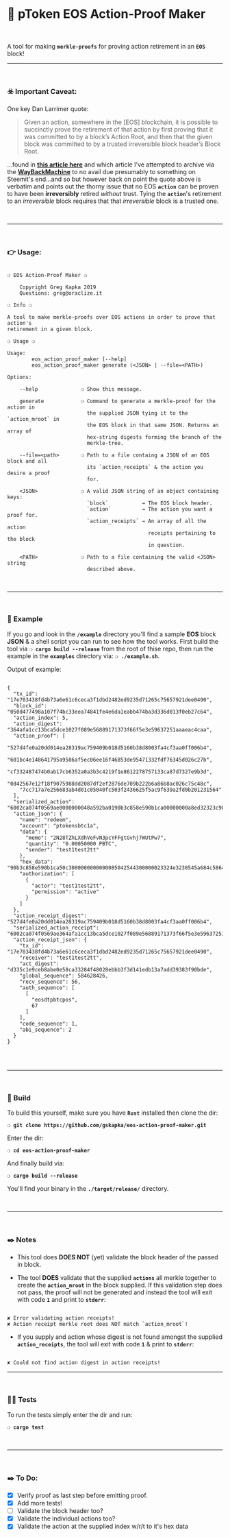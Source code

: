 # :herb: pToken EOS Action-Proof Maker

&nbsp;

A tool for making __`merkle-proofs`__ for proving action retirement in an __`EOS`__ block!

***

&nbsp;

### :biohazard: Important Caveat:

One key Dan Larrimer quote:

> Given an action, somewhere in the [EOS] blockchain, it is possible to succinctly prove the retirement of that action by first proving that it was committed to by a block’s Action Root, and then that the given block was committed to by a trusted irreversible block header’s Block Root.

...found in __[this article here](https://steemit.com/eos/@dan/inter-blockchain-communication-via-merkle-proofs-with-eos-io)__ and which article I've attempted to archive via the __[WayBackMachine](https://web.archive.org/web/20191112104752/https://steemit.com/eos/@dan/inter-blockchain-communication-via-merkle-proofs-with-eos-io)__ to no avail due presumably to something on Steemit's end...and so but however back on point the quote above is verbatim and points out the thorny issue that no EOS __`action`__ can be proven to have been __irreversibly__ retired _without_ trust. Tying the __`action`__'s retirement to an _irreversible_ block requires that that _irreversible_ block is a trusted one.

&nbsp;

***

&nbsp;

### :point_right: Usage:

```

❍ EOS Action-Proof Maker ❍

    Copyright Greg Kapka 2019
    Questions: greg@oraclize.it

❍ Info ❍

A tool to make merkle-proofs over EOS actions in order to prove that action's
retirement in a given block.

❍ Usage ❍

Usage:
        eos_action_proof_maker [--help]
        eos_action_proof_maker generate (<JSON> | --file=<PATH>)

Options:

    --help              ❍ Show this message.

    generate            ❍ Command to generate a merkle-proof for the action in
                          the supplied JSON tying it to the `action_mroot` in
                          the EOS block in that same JSON. Returns an array of
                          hex-string digests forming the branch of the
                          merkle-tree.

    --file=<path>       ❍ Path to a file containg a JSON of an EOS block and all
                          its `action_receipts` & the action you desire a proof
                          for.

    <JSON>              ❍ A valid JSON string of an object containing keys:
                          `block`           ➔ The EOS block header.
                          `action`          ➔ The action you want a proof for.
                          `action_receipts` ➔ An array of all the action
                                              receipts pertaining to the block
                                              in question.

    <PATH>              ❍ Path to a file containing the valid <JSON> string
                          described above.

```

&nbsp;

***

&nbsp;

### :microscope: Example

If you go and look in the __`/example`__ directory you'll find a sample __EOS__ block __JSON__ & a shell script you can run to see how the tool works. First build the tool via __`❍ cargo build --release`__ from the root of thise repo, then run the example in the __`examples`__ directory via: __`❍ ./example.sh`__.

Output of example:

```

{
  "tx_id": "17e703438fd4b73a6e61c6ceca3f1dbd2482ed9235d71265c75657921dee0490",
  "block_id": "050d477498a107f74bc33eea74841fe4e6da1eabb474ba3d336d013f0eb27c64",
  "action_index": 5,
  "action_digest": "364afa1cc13bca5dce1027f089e56889171373f66f5e3e59637251aaaeac4caa",
  "action_proof": [
    "527d4fe0a20dd014ea28319ac759409b018d5160b38d8003fa4cf3aa0ff006b4",
    "601bc4e148641795a9586af5ec06ee16f46853de95471332fdf76345d026c27b",
    "cf332487474b0ab17cb6352a0a3b3c4219f1e8612278757133ca87d7327e9b3d",
    "0d42567e12f18f9075988dd2087df2ef2876de709b222b6a86b8ac026c75c48c",
    "7cc717a7e256683ab4d01c05040fc503f2436625f5ac9f639a2fd0b201231564"
  ],
  "serialized_action": "6002ca074f0569ae0000000048a592ba0190b3c858e590b1ca00000000a8ed32323c90b3c858e590b1ca50c3000000000000085042544300000023324e3238545a684c586468566546764e33706359464667744776686a37575574507737",
  "action_json": {
    "name": "redeem",
    "account": "ptokensbtc1a",
    "data": {
      "memo": "2N28TZhLXdhVeFvN3pcYFFgtGvhj7WUtPw7",
      "quantity": "0.00050000 PBTC",
      "sender": "test1test2tt"
    },
    "hex_data": "90b3c858e590b1ca50c3000000000000085042544300000023324e3238545a684c586468566546764e33706359464667744776686a37575574507737",
    "authorization": [
      {
        "actor": "test1test2tt",
        "permission": "active"
      }
    ]
  },
  "action_receipt_digest": "527d4fe0a20dd014ea28319ac759409b018d5160b38d8003fa4cf3aa0ff006b4",
  "serialized_action_receipt": "6002ca074f0569ae364afa1cc13bca5dce1027f089e56889171373f66f5e3e59637251aaaeac4caacbb8d822000000005a000000000000000190b3c858e590b1ca82000000000000000102",
  "action_receipt_json": {
    "tx_id": "17e703438fd4b73a6e61c6ceca3f1dbd2482ed9235d71265c75657921dee0490",
    "receiver": "test1test2tt",
    "act_digest": "d335c1e9ceb8abe0e58ca33284f48028ebbb3f3d141edb13a7add39383f90bde",
    "global_sequence": 584628426,
    "recv_sequence": 56,
    "auth_sequence": [
      [
        "eosdtpbtcpos",
        67
      ]
    ],
    "code_sequence": 1,
    "abi_sequence": 2
  }
}


```

&nbsp;

***

&nbsp;

### :wrench: Build

To build this yourself, make sure you have __`Rust`__ installed then clone the dir:

__`❍ git clone https://github.com/gskapka/eos-action-proof-maker.git`__

Enter the dir:

__`❍ cd eos-action-proof-maker`__

And finally build via:

__`❍ cargo build --release`__

You'll find your binary in the __`./target/release/`__ directory.

&nbsp;

***

&nbsp;

### :black_nib: Notes

 - This tool does __DOES NOT__ (yet) validate the block header of the passed in block.

 - The tool __DOES__ validate that the supplied __`actions`__ all merkle together to create the __`action_mroot`__ in the block supplied. If this validation step does not pass, the proof will not be generated and instead the tool will exit with code __`1`__ and print to __`stderr`__:

```

✘ Error validating action receipts!
✘ Action receipt merkle root does NOT match `action_mroot`!

```

 - If you supply and action whose digest is not found amongst the supplied __`action_receipts`__, the tool will exit with code __`1`__ & print to __`stderr`__:

```

✘ Could not find action digest in action receipts!

```

***

&nbsp;

### :guardsman: Tests

To run the tests simply enter the dir and run:

__`❍ cargo test`__

&nbsp;

***

&nbsp;

### :black_nib: To Do:

- [x] Verify proof as last step before emitting proof.
- [x] Add more tests!
- [ ] Validate the block header too?
- [x] Validate the individual actions too?
- [x] Validate the action at the supplied index w/r/t to it's hex data
